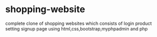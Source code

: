 # shopping-website
complete clone of shopping websites which consists of login product setting signup page using html,css,bootstrap,myphpadmin and php
